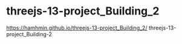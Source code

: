 # threejs-13-project_Building_2
https://hamhmin.github.io/threejs-13-project_Building_2/
threejs-13-project_Building-2
